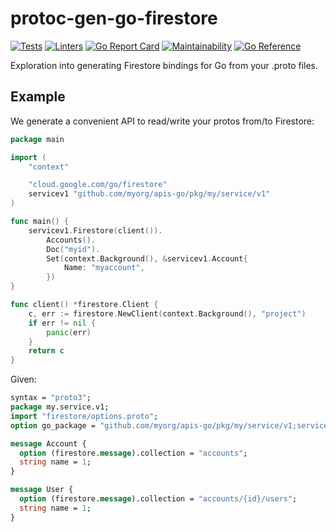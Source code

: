 # protoc-gen-go-firestore

[![Tests](https://github.com/complex64/protoc-gen-go-firestore/actions/workflows/tests.yml/badge.svg?branch=main)](https://github.com/complex64/protoc-gen-go-firestore/actions/workflows/tests.yml) [![Linters](https://github.com/complex64/protoc-gen-go-firestore/actions/workflows/linters.yml/badge.svg?branch=main)](https://github.com/complex64/protoc-gen-go-firestore/actions/workflows/linters.yml) [![Go Report Card](https://goreportcard.com/badge/github.com/complex64/protoc-gen-go-firestore)](https://goreportcard.com/report/github.com/complex64/protoc-gen-go-firestore) [![Maintainability](https://api.codeclimate.com/v1/badges/69739915a43041e34892/maintainability)](https://codeclimate.com/github/complex64/protoc-gen-go-firestore/maintainability) [![Go Reference](https://pkg.go.dev/badge/github.com/complex64/protoc-gen-go-firestore.svg)](https://pkg.go.dev/github.com/complex64/protoc-gen-go-firestore)

Exploration into generating Firestore bindings for Go from your .proto files.

## Example

We generate a convenient API to read/write your protos from/to Firestore:

```go
package main

import (
	"context"

	"cloud.google.com/go/firestore"
	servicev1 "github.com/myorg/apis-go/pkg/my/service/v1"
)

func main() {
	servicev1.Firestore(client()).
		Accounts().
		Doc("myid").
		Set(context.Background(), &servicev1.Account{
			Name: "myaccount",
		})
}

func client() *firestore.Client {
	c, err := firestore.NewClient(context.Background(), "project")
	if err != nil {
		panic(err)
	}
	return c
}

```

Given:

```protobuf
syntax = "proto3";
package my.service.v1;
import "firestore/options.proto";
option go_package = "github.com/myorg/apis-go/pkg/my/service/v1;servicev1";

message Account {
  option (firestore.message).collection = "accounts";
  string name = 1;
}

message User {
  option (firestore.message).collection = "accounts/{id}/users";
  string name = 1;
}
```
